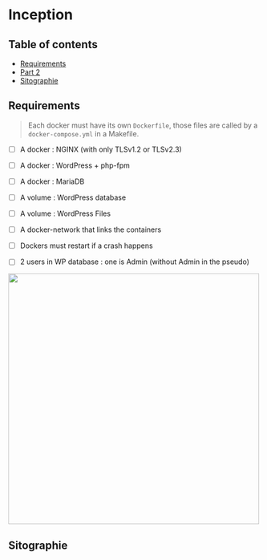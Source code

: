 # Inception

## Table of contents
* [Requirements](#Requirements)  
* [Part 2](#Reinterpretation-types)  
* [Sitographie](#Reinterpretation-types)  

## Requirements
>  Each docker must have its own ```Dockerfile```, those files are called by a ```docker-compose.yml``` in a Makefile.  

- [ ]  A docker : NGINX (with only TLSv1.2 or TLSv2.3)
- [ ]  A docker : WordPress + php-fpm
- [ ]  A docker : MariaDB
- [ ]  A volume : WordPress database
- [ ]  A volume : WordPress Files
- [ ]  A docker-network that links the containers

- [ ] Dockers must restart if a crash happens
- [ ] 2 users in WP database : one is Admin (without Admin in the pseudo)
<img src="https://user-images.githubusercontent.com/85625233/194904961-6914bc5b-d72f-410a-9f20-eb2004fbd8bb.png" width="500"/> 





## Sitographie
